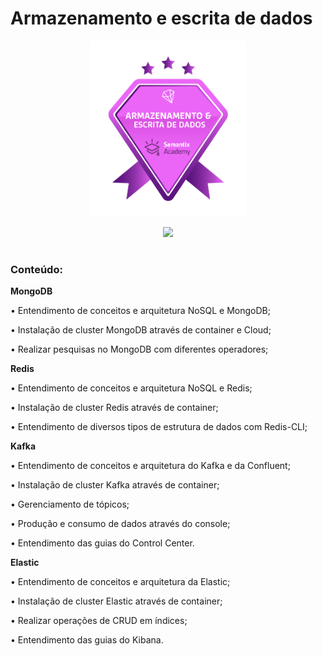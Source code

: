 # Armazenamento e escrita de dados 

<p align="center">
<img src="https://github.com/claudiaanjos/big-data-science-semantix/blob/main/images/armazenamento.png" width=250/>
</p>

<p align="center">
<img src="https://img.shields.io/static/v1?label=Status&message=CURSANDO&color=blue&style=for-the-badge"/>
</p>

#

### Conteúdo:

**MongoDB**

• Entendimento de conceitos e arquitetura NoSQL e MongoDB;

• Instalação de cluster MongoDB através de container e Cloud;

• Realizar pesquisas no MongoDB com diferentes operadores;

**Redis**

• Entendimento de conceitos e arquitetura NoSQL e Redis;

• Instalação de cluster Redis através de container;

• Entendimento de diversos tipos de estrutura de dados com Redis-CLI;

**Kafka**

• Entendimento de conceitos e arquitetura do Kafka e da Confluent;

• Instalação de cluster Kafka através de container;

• Gerenciamento de tópicos;

• Produção e consumo de dados através do console;

• Entendimento das guias do Control Center.

**Elastic**

• Entendimento de conceitos e arquitetura da Elastic;

• Instalação de cluster Elastic através de container;

• Realizar operações de CRUD em índices;

• Entendimento das guias do Kibana.
